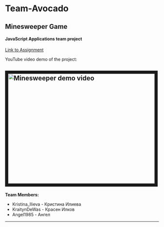 # Team-Avocado
## Minesweeper Game 
#### JavaScript Applications team project
[Link to Assignment](https://github.com/TelerikAcademy/JavaScript-Applications/blob/master/Teamwork/README.md)

YouTube video demo of the project:

<a href="http://www.youtube.com/watch?feature=player_embedded&v=0DxmqahqMT4
" target="_blank"><img src="http://img.youtube.com/vi/0DxmqahqMT4/0.jpg" 
alt="Minesweeper demo video" width="480" height="360" border="10" /></a>
---
**Team Members:**
* Kristina_Ilieva - Кристина Илиева
* KraitynDeWas - Красен Илков
* Angel1985 - Ангел


---



